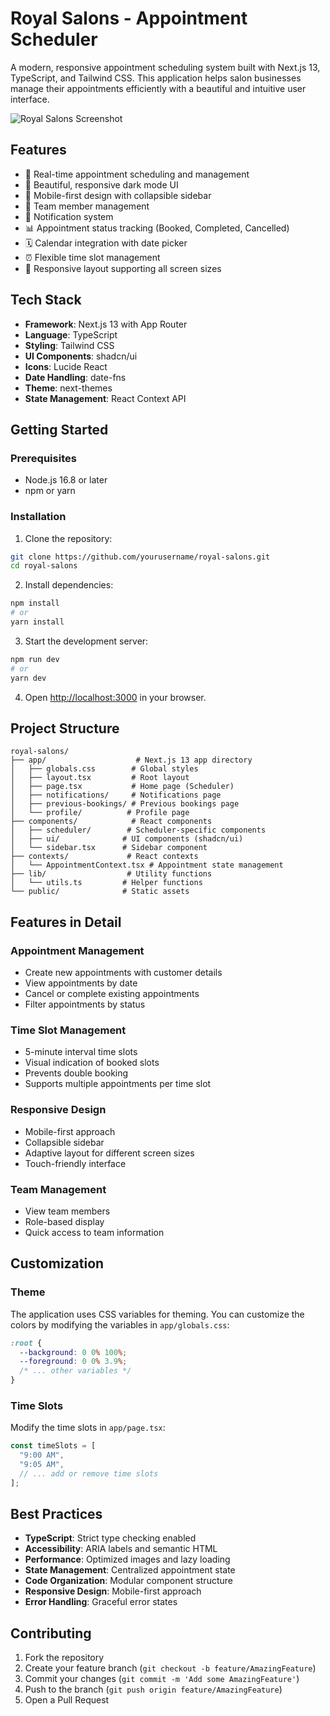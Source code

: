 # Royal Salons - Appointment Scheduler

A modern, responsive appointment scheduling system built with Next.js 13, TypeScript, and Tailwind CSS. This application helps salon businesses manage their appointments efficiently with a beautiful and intuitive user interface.

![Royal Salons Screenshot](https://images.unsplash.com/photo-1521590832167-7bcbfaa6381f?w=1200&h=630&fit=crop)

## Features

- 📅 Real-time appointment scheduling and management
- 🎨 Beautiful, responsive dark mode UI
- 📱 Mobile-first design with collapsible sidebar
- 👥 Team member management
- 🔔 Notification system
- 📊 Appointment status tracking (Booked, Completed, Cancelled)
- 🗓️ Calendar integration with date picker
- ⏰ Flexible time slot management
- 📱 Responsive layout supporting all screen sizes

## Tech Stack

- **Framework**: Next.js 13 with App Router
- **Language**: TypeScript
- **Styling**: Tailwind CSS
- **UI Components**: shadcn/ui
- **Icons**: Lucide React
- **Date Handling**: date-fns
- **Theme**: next-themes
- **State Management**: React Context API

## Getting Started

### Prerequisites

- Node.js 16.8 or later
- npm or yarn

### Installation

1. Clone the repository:
```bash
git clone https://github.com/yourusername/royal-salons.git
cd royal-salons
```

2. Install dependencies:
```bash
npm install
# or
yarn install
```

3. Start the development server:
```bash
npm run dev
# or
yarn dev
```

4. Open [http://localhost:3000](http://localhost:3000) in your browser.

## Project Structure

```
royal-salons/
├── app/                    # Next.js 13 app directory
│   ├── globals.css        # Global styles
│   ├── layout.tsx         # Root layout
│   ├── page.tsx           # Home page (Scheduler)
│   ├── notifications/     # Notifications page
│   ├── previous-bookings/ # Previous bookings page
│   └── profile/          # Profile page
├── components/            # React components
│   ├── scheduler/        # Scheduler-specific components
│   ├── ui/              # UI components (shadcn/ui)
│   └── sidebar.tsx      # Sidebar component
├── contexts/             # React contexts
│   └── AppointmentContext.tsx # Appointment state management
├── lib/                  # Utility functions
│   └── utils.ts         # Helper functions
└── public/              # Static assets
```

## Features in Detail

### Appointment Management
- Create new appointments with customer details
- View appointments by date
- Cancel or complete existing appointments
- Filter appointments by status

### Time Slot Management
- 5-minute interval time slots
- Visual indication of booked slots
- Prevents double booking
- Supports multiple appointments per time slot

### Responsive Design
- Mobile-first approach
- Collapsible sidebar
- Adaptive layout for different screen sizes
- Touch-friendly interface

### Team Management
- View team members
- Role-based display
- Quick access to team information

## Customization

### Theme
The application uses CSS variables for theming. You can customize the colors by modifying the variables in `app/globals.css`:

```css
:root {
  --background: 0 0% 100%;
  --foreground: 0 0% 3.9%;
  /* ... other variables */
}
```

### Time Slots
Modify the time slots in `app/page.tsx`:

```typescript
const timeSlots = [
  "9:00 AM",
  "9:05 AM",
  // ... add or remove time slots
];
```

## Best Practices

- **TypeScript**: Strict type checking enabled
- **Accessibility**: ARIA labels and semantic HTML
- **Performance**: Optimized images and lazy loading
- **State Management**: Centralized appointment state
- **Code Organization**: Modular component structure
- **Responsive Design**: Mobile-first approach
- **Error Handling**: Graceful error states

## Contributing

1. Fork the repository
2. Create your feature branch (`git checkout -b feature/AmazingFeature`)
3. Commit your changes (`git commit -m 'Add some AmazingFeature'`)
4. Push to the branch (`git push origin feature/AmazingFeature`)
5. Open a Pull Request
